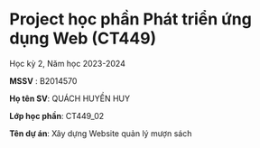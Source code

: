 # Project học phần Phát triển ứng dụng Web (CT449)

Học kỳ 2, Năm học 2023-2024

**MSSV** : B2014570

**Họ tên SV**: QUÁCH HUYỀN HUY

**Lớp học phần**: CT449_02

**Tên dự án**: Xây dựng Website quản lý mượn sách
